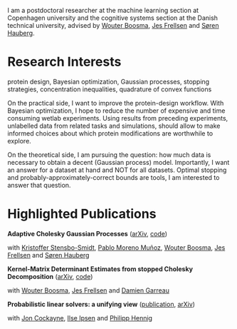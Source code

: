 I am a postdoctoral researcher at the machine learning section at Copenhagen university and the cognitive systems section at the Danish technical university, advised by [Wouter Boosma](https://ku-bioml.github.io), [Jes Frellsen](https://frellsen.org/) and [Søren Hauberg](http://www2.compute.dtu.dk/~sohau/). 

# Research Interests
protein design, Bayesian optimization, Gaussian processes, stopping strategies, concentration inequalities, quadrature of convex functions

On the practical side, I want to improve the protein-design workflow. With Bayesian optimization, I hope to reduce the number of expensive and time consuming wetlab experiments. Using results from preceding experiments, unlabelled data from related tasks and simulations, should allow to make informed choices about which protein modifications are worthwhile to explore.

On the theoretical side, I am pursuing the question: how much data is necessary to obtain a decent (Gaussian process) model.
Importantly, I want an answer for a dataset at hand and NOT for all datasets. Optimal stopping and probably-approximately-correct bounds are tools, I am interested to answer that question.


# Highlighted Publications

**Adaptive Cholesky Gaussian Processes** ([arXiv](https://arxiv.org/abs/2202.10769), [code](https://github.com/SimonBartels/acgp))

with [Kristoffer Stensbo-Smidt](https://prior.info/), [Pablo Moreno Muñoz](https://pmorenoz.github.io/), [Wouter Boosma](https://ku-bioml.github.io), [Jes Frellsen](https://frellsen.org/) and [Søren Hauberg](http://www2.compute.dtu.dk/~sohau/)

**Kernel-Matrix Determinant Estimates from stopped Cholesky Decomposition** ([arXiv](https://arxiv.org/abs/2107.10587), [code](https://github.com/SimonBartels/pac_kernel_matrix_determinant_estimation))

with [Wouter Boosma](https://ku-bioml.github.io), [Jes Frellsen](https://frellsen.org/) and [Damien Garreau](https://sites.google.com/view/damien-garreau/) 




**Probabilistic linear solvers: a unifying view** ([publication](https://link.springer.com/article/10.1007/s11222-019-09897-7), [arXiv](https://arxiv.org/abs/1810.03398))

with [Jon Cockayne](http://www.joncockayne.com/), [Ilse Ipsen](https://ipsen.math.ncsu.edu/) and [Philipp Hennig](https://uni-tuebingen.de/en/fakultaeten/mathematisch-naturwissenschaftliche-fakultaet/fachbereiche/informatik/lehrstuehle/methods-of-machine-learning/start/)
